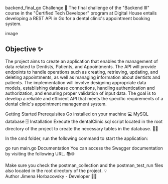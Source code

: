 backend_final_go
Challenge 📝
The final challenge of the "Backend III" course in the "Certified Tech Developer" program at Digital House entails developing a REST API in Go for a dental clinic's appointment booking system.

image


## Objective ✨
The project aims to create an application that enables the management of data related to Dentists, Patients, and Appointments. The API will provide endpoints to handle operations such as creating, retrieving, updating, and deleting appointments, as well as managing information about dentists and patients. The implementation will involve designing appropriate data models, establishing database connections, handling authentication and authorization, and ensuring proper validation of input data. The goal is to develop a reliable and efficient API that meets the specific requirements of a dental clinic's appointment management system.

Getting Started
Prerequisites
Go installed on your machine 💻
MySQL database 🗄️
Installation
Execute the dentalClinic.sql script located in the root directory of the project to create the necessary tables in the database. 📁🔧

In the cmd folder, run the following command to start the application:

go run main.go
Documentation
You can access the Swagger documentation by visiting the following URL. 📚🌐

Make sure you check the postman_collection and the postman_test_run files also located in the root directory of the project. 💡  
Author
Jimena Horbacovsky - Developer 👩‍💻